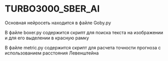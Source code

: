 # TURBO3000_SBER_AI

Основная нейросеть находится в файле Goby.py

В файле boxer.py содержится скрипт для поиска текста на изображении и для его выделении в красную рамку

В файле metric.py содержится скрипт для расчета точности прогноза с использованием расстояния Левенштейна
